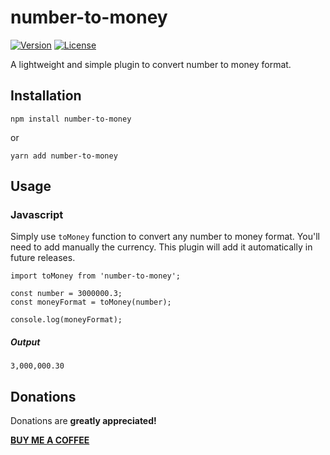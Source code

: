 # number-to-money
 [![Version](https://img.shields.io/npm/v/number-to-money.svg)](https://www.npmjs.com/package/number-to-money)
 [![License](https://img.shields.io/npm/l/number-to-money.svg)](https://www.npmjs.com/package/number-to-money)

A lightweight and simple plugin to convert number to money format.

## Installation

`npm install number-to-money`

or

`yarn add number-to-money`


## Usage
### Javascript
Simply use `toMoney` function to convert any number to money format. You'll need to add manually the currency. This plugin will add it automatically in future releases.


```
import toMoney from 'number-to-money';

const number = 3000000.3;
const moneyFormat = toMoney(number);

console.log(moneyFormat);
```

##### Output

`3,000,000.30`

## Donations
Donations are **greatly appreciated!**

**[BUY ME A COFFEE](https://goo.gl/FPMhV3)**
